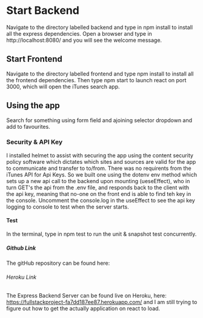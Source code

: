 # Start Backend
Navigate to the directory labelled backend and type in npm install to install all the express 
dependencies. Open a browser and type in http://localhost:8080/ and you will see the welcome message.
## Start Frontend
Navigate to the directory labelled frontend and type npm install to install all the frontend 
dependencies. Then type npm start to launch react on port 3000, which will open the iTunes search app.
## Using the app
Search for something using form field and ajoining selector dropdown and add to favourites.
### Security & API Key
I installed helmet to assist with securing the app using the content security policy software which dictates
which sites and sources are valid for the app to communicate and transfer to to/from. There was no requirents from the iTunes API for Api Keys. So we 
built one using the dotenv env method which sets up a new api call to the backend upon mounting (ueseEffect), who in turn GET's the api from the .env file, and 
responds back to the client with the api key, meaning that no-one on the front end is able to find teh key in the console. Uncomment the console.log in the useEffect to see the api key logging to console to test when the server starts.
#### Test
In the terminal, type in npm test to run the unit & snapshot test concurrently.
##### Github Link
The gitHub repository can be found here: 
###### Heroku Link
The Express Backend Server can be found live on Heroku, here: https://fullstackproject-fa7dd187ee87.herokuapp.com/ and I am still trying to figure out how to get the actually application on react to load. 
